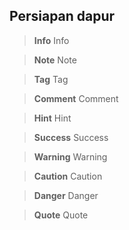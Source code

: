 ## Persiapan dapur
> **Info** Info

> **Note** Note

> **Tag** Tag

> **Comment** Comment

> **Hint** Hint

> **Success** Success

> **Warning** Warning

> **Caution** Caution

> **Danger** Danger

> **Quote** Quote

